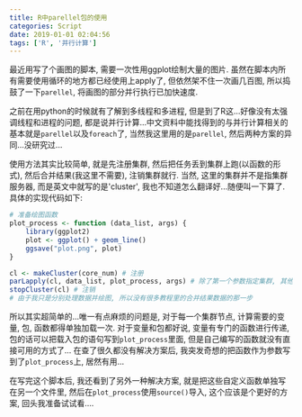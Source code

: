 ```yaml
---
title: R中parellel包的使用
categories: Script
date: 2019-01-01 02:04:56
tags: ['R', '并行计算']
---
```


最近用写了个画图的脚本, 需要一次性用ggplot绘制大量的图片. 虽然在脚本内所有需要使用循环的地方都已经使用上apply了, 但依然架不住一次画几百图, 所以捣鼓了一下`parellel`, 将画图的部分并行执行已加快速度.
<!-- 摘要部分 -->
<!-- more -->
之前在用python的时候就有了解到多线程和多进程, 但是到了R这...好像没有太强调线程和进程的问题, 都是说并行计算...中文资料中能找得到的与并行计算相关的基本就是`parellel`以及`foreach`了, 当然我这里用的是`parellel`, 然后两种方案的异同...没研究过...

使用方法其实比较简单, 就是先注册集群, 然后把任务丢到集群上跑(以函数的形式), 然后合并结果(我这里不需要), 注销集群就行. 当然, 这里的集群并不是指集群服务器, 而是英文中就写的是'cluster', 我也不知道怎么翻译好...随便叫一下算了. 具体的实现代码如下:

```R
# 准备绘图函数
plot_process <- function (data_list, args) {
    library(ggplot2)
    plot <- ggplot() + geom_line()
    ggsave("plot.png", plot)
}

cl <- makeCluster(core_num) # 注册
parLapply(cl, data_list, plot_process, args) # 除了第一个参数指定集群, 其他参数同lapply
stopCluster(cl) # 注销
# 由于我只是分别处理数据并绘图, 所以没有很多教程里的合并结果数据的那一步
```

所以其实超简单的...唯一有点麻烦的问题是, 对于每一个集群节点, 计算需要的变量, 包, 函数都得单独加载一次. 对于变量和包都好说, 变量有专门的函数进行传递, 包的话可以把载入包的语句写到`plot_process`里面, 但是自己编写的函数就没有直接可用的方式了...
在查了很久都没有解决方案后, 我突发奇想的把函数作为参数写到了`plot_process`上, 居然有用...

在写完这个脚本后, 我还看到了另外一种解决方案, 就是把这些自定义函数单独写在另一个文件里, 然后在`plot_process`使用`source()`导入, 这个应该是个更好的方案, 回头我准备试试看....